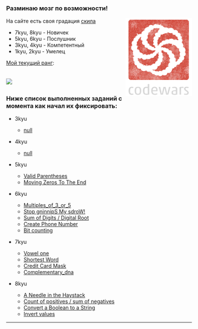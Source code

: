 ### **Разминаю мозг по возможности!**

<img src="codewars.png" align="right"/>

На сайте есть своя градация [скила](https://www.codewars.com/about)

- 7kyu, 8kyu - Новичек
- 5kyu, 6kyu - Послушник
- 3kyu, 4kyu - Компетентный
- 1kyu, 2kyu - Умелец

[Мой текущий ранг](https://www.codewars.com/users/Lukiyky):

![](https://www.codewars.com/users/Lukiyky/badges/large)
---


### Ниже список выполненных заданий с момента как начал их фиксировать:

- 3kyu
    - [null](solutions/3kyu)

- 4kyu
    - [null](solutions/4kyu)

- 5kyu
    - [Valid Parentheses](solutions/5kyu/valid_parentheses)
    - [Moving Zeros To The End](solutions/5kyu/moving_zeros_to_the_end)

- 6kyu
    - [Multiples_of_3_or_5](solutions/6kyu/multiples_of_3_or_5)
    - [Stop gninnipS My sdroW!](solutions/6kyu/stop_gninnips_my_sdrow)
    - [Sum of Digits / Digital Root](solutions/6kyu/sum_of_digits_digital_root)
    - [Create Phone Number](solutions/6kyu/create_phone_number)
    - [Bit counting](solutions/6kyu/bit_сounting)

- 7kyu
    - [Vowel one](solutions/7kyu/vowel_one)
    - [Shortest Word](solutions/7kyu/shortest_word)
    - [Credit Card Mask](solutions/7kyu/credit_card_mask)
    - [Complementary_dna](solutions/7kyu/complementary_dna)

- 8kyu
    - [A Needle in the Haystack](solutions/8kyu/a_needle_in_the_haystack.js)
    - [Count of positives / sum of negatives](solutions/8kyu/count_of_positives_sum_of_negatives)
    - [Convert a Boolean to a String](solutions/8kyu/convert_a_boolean_to_a_string)
    - [Invert values](solutions/8kyu/invert_values)

---